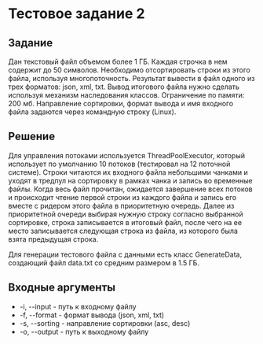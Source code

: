 # Тестовое задание 2

## Задание
Дан текстовый файл объемом более 1 ГБ.
Каждая строчка в нем содержит до 50 символов.
Необходимо отсортировать строки из этого файла, используя многопоточность.
Результат вывести в файл одного из трех форматов: json, xml, txt.
Вывод итогового файла нужно сделать используя механизм наследования классов.
Ограничение по памяти: 200 мб. Направление сортировки, формат вывода и имя входного файла задаются через командную строку (Linux).

## Решение
Для управления потоками используется ThreadPoolExecutor, который использует по умолчанию 10 потоков (тестировал на 12 поточной системе).
Строки читаются их входного файла небольшими чанками и уходят в тредпул на сортировку в рамках чанка и запись во временные файлы.
Когда весь файл прочитан, ожидается завершение всех потоков и происходит чтение первой строки из каждого файла и запись его вместе с ридером этого файла в приоритетную очередь.
Далее из приоритетной очереди выбирая нужную строку согласно выбранной сортировке, строка записывается в итоговый файл, после чего на ее место записывается следующая строка из файла, из которого была взята предыдущая строка.

Для генерации тестового файла с данными есть класс GenerateData, создающий файл data.txt со средним размером в 1.5 ГБ.

## Входные аргументы
- -i, --input - путь к входному файлу
- -f, --format - формат вывода (json, xml, txt)
- -s, --sorting - направление сортировки (asc, desc)
- -o, --output - путь к выходному файлу
